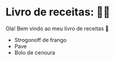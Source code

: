 # Livro de receitas: :man_cook:

Ola! Bem vindo ao meu livro de receitas :wave:

* Strogonoff de frango
* Pave
* Bolo de cenoura
